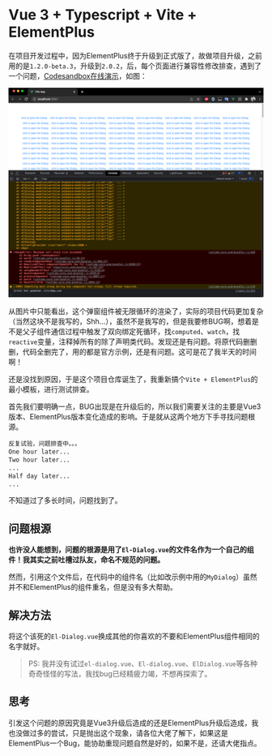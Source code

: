 # Vue 3 + Typescript + Vite + ElementPlus

在项目开发过程中，因为ElementPlus终于升级到正式版了，故做项目升级，之前用的是`1.2.0-beta.3`，升级到`2.0.2`，后，每个页面进行兼容性修改排查，遇到了一个问题，[Codesandbox在线演示](https://codesandbox.io/s/filename-bug-qr3r80)，如图：

![BUG Screenshot](./public/vue-component-filename-same-as-element-plus-bug.png)

从图片中只能看出，这个弹窗组件被无限循环的渲染了，实际的项目代码更加复杂（当然这块不是我写的，Shh...），虽然不是我写的，但是我要修BUG啊，想着是不是父子组件通信过程中触发了双向绑定死循环，找`computed`、`watch`，找`reactive`变量，注释掉所有的除了声明类代码。发现还是有问题。将原代码删删删，代码全删完了，用的都是官方示例，还是有问题。这可是花了我半天的时间啊！

还是没找到原因，于是这个项目仓库诞生了，我重新搞个`Vite + ElementPlus`的最小模板，进行测试排查。

首先我们要明确一点，BUG出现是在升级后的，所以我们需要关注的主要是Vue3版本、ElementPlus版本变化造成的影响。于是就从这两个地方下手寻找问题根源。

```
反复试验，问题排查中。。。
One hour later...
Two hour later...
...
Half day later...
...
```

不知道过了多长时间，问题找到了。

## 问题根源

**也许没人能想到，问题的根源是用了`El-Dialog.vue`的文件名作为一个自己的组件！我其实之前吐槽过队友，命名不规范的问题。**

然而，引用这个文件后，在代码中的组件名（比如改示例中用的`MyDialog`）虽然并不和ElementPlus的组件重名，但是没有多大帮助。

## 解决方法

将这个该死的`El-Dialog.vue`换成其他的你喜欢的不要和ElementPlus组件相同的名字就好。

> PS: 我并没有试过`el-dialog.vue`、`El-dialog.vue`、`ElDialog.vue`等各种奇奇怪怪的写法，我找bug已经精疲力竭，不想再探索了。

## 思考

引发这个问题的原因究竟是Vue3升级后造成的还是ElementPlus升级后造成，我也没做过多的尝试，只是抛出这个现象，请各位大佬了解下，如果这是ElementPlus一个Bug，能协助重现问题自然是好的，如果不是，还请大佬指点。
